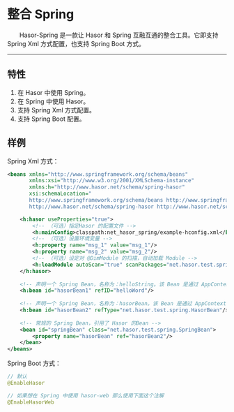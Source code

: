 # 整合 Spring

&emsp;&emsp;Hasor-Spring 是一款让 Hasor 和 Spring 互融互通的整合工具。它即支持Spring Xml 方式配置，也支持 Spring Boot 方式。

----------
## 特性
01. 在 Hasor 中使用 Spring。
02. 在 Spring 中使用 Hasor。
03. 支持 Spring Xml 方式配置。
04. 支持 Spring Boot 配置。

## 样例

Spring Xml 方式：

```xml
<beans xmlns="http://www.springframework.org/schema/beans"
       xmlns:xsi="http://www.w3.org/2001/XMLSchema-instance"
       xmlns:h="http://www.hasor.net/schema/spring-hasor"
       xsi:schemaLocation="
       http://www.springframework.org/schema/beans http://www.springframework.org/schema/beans/spring-beans-2.0.xsd
       http://www.hasor.net/schema/spring-hasor http://www.hasor.net/schema/spring-hasor/spring-hasor-4.1.2.xsd">

    <h:hasor useProperties="true">
        <!-- （可选）指定Hasor 的配置文件 -->
        <h:mainConfig>classpath:net_hasor_spring/example-hconfig.xml</h:mainConfig>
        <!-- （可选）设置环境变量 -->
        <h:property name="msg_1" value="msg_1"/>
        <h:property name="msg_2" value="msg_2"/>
        <!-- （可选）设定对 @DimModule 的扫描，自动加载 Module -->
        <h:loadModule autoScan="true" scanPackages="net.hasor.test.spring.mod2.*"/>
    </h:hasor>
    
    <!-- 声明一个 Spring Bean，名称为：helloString。该 Bean 是通过 AppContext.getInstance('helloWord') 获取。 -->
    <h:bean id="hasorBean1" refID="helloWord"/>
    
    <!-- 声明一个 Spring Bean，名称为：hasorBean。该 Bean 是通过 AppContext.getInstance(HasorBean.class) 获取。 -->
    <h:bean id="hasorBean2" refType="net.hasor.test.spring.HasorBean"/>
    
    <!-- 常规的 Spring Bean，引用了 Hasor 的Bean -->
    <bean id="springBean" class="net.hasor.test.spring.SpringBean">
        <property name="hasorBean" ref="hasorBean2"/>
    </bean>
</beans>
```

Spring Boot 方式：
```java
// 默认
@EnableHasor

// 如果想在 Spring 中使用 hasor-web 那么使用下面这个注解
@EnableHasorWeb
```
